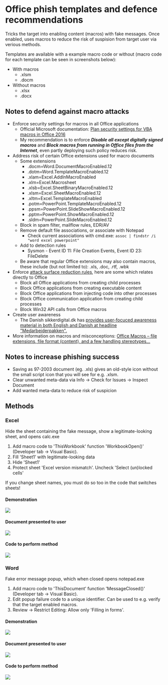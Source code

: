 # Office phish templates and defence recommendations
Tricks the target into enabling content (macros) with fake messages.
Once enabled, uses macros to reduce the risk of suspision from target user via verious methods.

Templates are available with a example macro code or without (macro code for each template can be seen in screenshots below):
* With macros
  * .xlsm
  * .docm
* Without macros
  * .xlsx
  * .docx

## Notes to defend against macro attacks
* Enforce security settings for macros in all Office applications 
  * Official Microsoft documentation: [Plan security settings for VBA macros in Office 2016](https://docs.microsoft.com/en-us/DeployOffice/security/plan-security-settings-for-vba-macros-in-office)
  * My recommendation is to enforce ***Disable all except digitally signed macros*** and ***Block macros from running in Office files from the Internet***, even partly deploying such policy reduces risk.
* Address risk of certain Office extensions used for macro documents
  * Some extensions
    * .docm=Word.DocumentMacroEnabled.12
    * .dotm=Word.TemplateMacroEnabled.12
    * .xlam=Excel.AddInMacroEnabled
    * .xlm=Excel.Macrosheet
    * .xlsb=Excel.SheetBinaryMacroEnabled.12
    * .xlsm=Excel.SheetMacroEnabled.12
    * .xltm=Excel.TemplateMacroEnabled
    * .potm=PowerPoint.TemplateMacroEnabled.12
    * .ppsm=PowerPoint.SlideShowMacroEnabled.12
    * .pptm=PowerPoint.ShowMacroEnabled.12
    * .sldm=PowerPoint.SlideMacroEnabled.12
  * Block in spam filter, mailflow rules, EDR/AV
  * Remove default file associations, or associate with Notepad
    * Check current associations with cmd.exe: `assoc | findstr /i "word excel powerpoint"`
  * Add to detection rules
    * Sysmon - Event ID 11: File Creation Events, Event ID 23: FileDelete
  * Be aware that regular Office extensions may also contain macros, these include (but not limited to): .xls, .doc, .rtf, .wbk
* Enforce [attack surface reduction rules](https://docs.microsoft.com/en-us/microsoft-365/security/defender-endpoint/attack-surface-reduction?view=o365-worldwide), here are some which relates directly to Office
  * Block all Office applications from creating child processes
  * Block Office applications from creating executable content
  * Block Office applications from injecting code into other processes
  * Block Office communication application from creating child processes
  * Block Win32 API calls from Office macros
* Create user awareness
  * The Danish sikkerdigital.dk has [provides user-focuced awareness material in both English and Danish at headline "Medarbejderpakken".](https://sikkerdigital.dk/virksomhed/test-og-vaerktoejer)
* More information on macros and misconceptions: [Office Macros – file extensions, file format (content), and a few handling stereotypes…](https://www.hexacorn.com/blog/2016/11/05/office-macros-file-extensions-file-format-content-and-a-few-handling-stereotypes/)

## Notes to increase phishing success
* Saving as 97-2003 document (eg. .xls) gives an old-style icon without the small script icon that you will see for e.g. .xlsm.
* Clear unwanted meta-data via Info -> Check for Issues -> Inspect Document
* Add wanted meta-data to reduce risk of suspicion

## Methods

### Excel
Hide the sheet containing the fake message, show a legitimate-looking sheet, and opens calc.exe
1. Add macro code to 'ThisWorkbook' function 'WorkbookOpen()' (Developer tab -> Visual Basic).
2. Fill 'Sheet1' with legitimate-looking data
3. Hide 'Sheet1'
4. Protect sheet 'Excel version mismatch'. Uncheck 'Select (un)locked cells'

If you change sheet names, you must do so too in the code that switches sheets!

#### Demonstration
![](/excel-demo.gif)

#### Document presented to user
![](/excel-document.PNG)

#### Code to perform method
![](/excel-code.PNG)

### Word
Fake error message popup, which when closed opens notepad.exe
1. Add macro code to 'ThisDocument' function 'MessageClosed()' (Developer tab -> Visual Basic).
2. Edit popup failure code to a unique identifier. Can be used to e.g. verify that the target enabled macros.
3. Review -> Restrict Editing: Allow only 'Filling in forms'.

#### Demonstration
![](/word-demo.gif)

#### Document presented to user
![](/word-document.png)

#### Code to perform method
![](/word-code.png)
